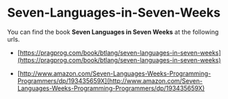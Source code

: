 # Seven-Languages-in-Seven-Weeks

You can find the book **Seven Languages in Seven Weeks** at the following urls.

* [https://pragprog.com/book/btlang/seven-languages-in-seven-weeks](https://pragprog.com/book/btlang/seven-languages-in-seven-weeks)

* [http://www.amazon.com/Seven-Languages-Weeks-Programming-Programmers/dp/193435659X](http://www.amazon.com/Seven-Languages-Weeks-Programming-Programmers/dp/193435659X)
